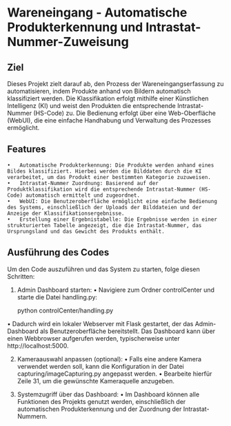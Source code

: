 # Wareneingang - Automatische Produkterkennung und Intrastat-Nummer-Zuweisung

## Ziel

Dieses Projekt zielt darauf ab, den Prozess der Wareneingangserfassung zu automatisieren, indem Produkte anhand von Bildern automatisch klassifiziert werden. Die Klassifikation erfolgt mithilfe einer Künstlichen Intelligenz (KI) und weist den Produkten die entsprechende Intrastat-Nummer (HS-Code) zu. Die Bedienung erfolgt über eine Web-Oberfläche (WebUI), die eine einfache Handhabung und Verwaltung des Prozesses ermöglicht.

## Features

	• 	Automatische Produkterkennung: Die Produkte werden anhand eines Bildes klassifiziert. Hierbei werden die Bilddaten durch die KI verarbeitet, um das Produkt einer bestimmten Kategorie zuzuweisen.
	•	Intrastat-Nummer Zuordnung: Basierend auf der Produktklassifikation wird die entsprechende Intrastat-Nummer (HS-Code) automatisch ermittelt und zugeordnet.
	•	WebUI: Die Benutzeroberfläche ermöglicht eine einfache Bedienung des Systems, einschließlich der Uploads der Bilddateien und der Anzeige der Klassifikationsergebnisse.
	•	Erstellung einer Ergebnistabelle: Die Ergebnisse werden in einer strukturierten Tabelle angezeigt, die die Intrastat-Nummer, das Ursprungsland und das Gewicht des Produkts enthält.

## Ausführung des Codes

Um den Code auszuführen und das System zu starten, folge diesen Schritten:

1.	Admin Dashboard starten:
•	Navigiere zum Ordner controlCenter und starte die Datei handling.py:
 
	python controlCenter/handling.py
  
•	Dadurch wird ein lokaler Webserver mit Flask gestartet, der das Admin-Dashboard als Benutzeroberfläche bereitstellt. Das Dashboard kann über einen Webbrowser aufgerufen werden, typischerweise unter http://localhost:5000.

2.	Kameraauswahl anpassen (optional):
•	Falls eine andere Kamera verwendet werden soll, kann die Konfiguration in der Datei capturing/imageCapturing.py angepasst werden.
•	Bearbeite hierfür Zeile 31, um die gewünschte Kameraquelle anzugeben.

3.	Systemzugriff über das Dashboard:
•	Im Dashboard können alle Funktionen des Projekts genutzt werden, einschließlich der automatischen Produkterkennung und der Zuordnung der Intrastat-Nummern.
